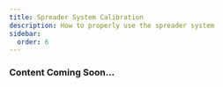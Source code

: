 ```yaml
---
title: Spreader System Calibration
description: How to properly use the spreader system
sidebar:
  order: 6
---
```


### Content Coming Soon...